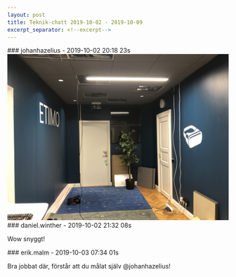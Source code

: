 ```yaml
---
layout: post
title: Teknik-chatt 2019-10-02 - 2019-10-09
excerpt_separator: <!--excerpt-->
---
```

<section class="message" markdown="1">
### johanhazelius - 2019-10-02 20:18 23s


<div class="imageblock">
<a href="/assets/blogAssets/FNZF5LC2C-IMG_3058.jpeg">
<img alt="IMG_3058.jpeg" src="/assets/blogAssets/FNZF5LC2C-IMG_3058.jpeg"/>
</a></div>

     
</section>
<section class="message" markdown="1">
### daniel.winther - 2019-10-02 21:32 08s

Wow snyggt!
</section>
<section class="message" markdown="1">
### erik.malm - 2019-10-03 07:34 01s

Bra jobbat där, förstår att du målat själv @johanhazelius!

<!--excerpt-->
</section>